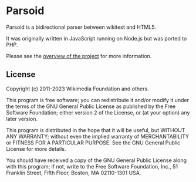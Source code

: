 Parsoid
=======

Parsoid is a bidirectional parser between wikitext and HTML5.

It was originally written in JavaScript running on Node.js but was
ported to PHP.

Please see the [overview of the project](https://www.mediawiki.org/wiki/Parsoid)
for more information.

License
-------

Copyright (c) 2011-2023 Wikimedia Foundation and others.

This program is free software; you can redistribute it and/or modify
it under the terms of the GNU General Public License as published by
the Free Software Foundation; either version 2 of the License, or
(at your option) any later version.

This program is distributed in the hope that it will be useful,
but WITHOUT ANY WARRANTY; without even the implied warranty of
MERCHANTABILITY or FITNESS FOR A PARTICULAR PURPOSE.  See the
GNU General Public License for more details.

You should have received a copy of the GNU General Public License along
with this program; if not, write to the Free Software Foundation, Inc.,
51 Franklin Street, Fifth Floor, Boston, MA 02110-1301 USA.
